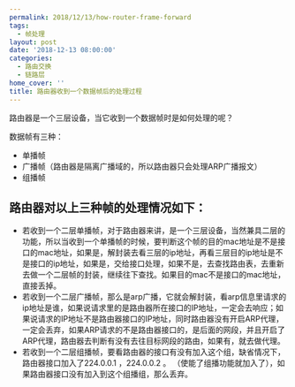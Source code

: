 ```yaml
---
permalink: 2018/12/13/how-router-frame-forward
tags:
  - 帧处理
layout: post
date: '2018-12-13 08:00:00'
categories:
  - 路由交换
  - 链路层
home_cover: ''
title: 路由器收到一个数据帧后的处理过程
---
```


路由器是一个三层设备，当它收到一个数据帧时是如何处理的呢？


数据帧有三种：

- 单播帧
- 广播帧（路由器是隔离广播域的，所以路由器只会处理ARP广播报文）
- 组播帧

## 路由器对以上三种帧的处理情况如下：

- 若收到一个二层单播帧，对于路由器来讲，是一个三层设备，当然兼具二层的功能，所以当收到一个单播帧的时候，要判断这个帧的目的mac地址是不是接口的mac地址，如果是，解封装去看三层的ip地址，再看三层目的ip地址是不是接口的ip地址，如果是，交给接口处理，如果不是，去查找路由表，去重新去做一个二层帧的封装，继续往下查找。如果目的mac不是接口的mac地址，直接丢掉。
- 若收到一个二层广播帧，那么是arp广播，它就会解封装，看arp信息里请求的ip地址是谁，如果说请求里的是路由器所在接口的IP地址，一定会去响应；如果说请求的IP地址不是路由器接口的IP地址，同时路由器没有开启ARP代理，一定会丢弃，如果ARP请求的不是路由器接口的，是后面的网段，并且开启了ARP代理，路由器去判断有没有去往目标网段的路由，如果有，就去做代理。
- 若收到一个二层组播帧，要看路由器的接口有没有加入这个组，缺省情况下，路由器接口加入了224.0.0.1 ，224.0.0.2 。
（使能了组播功能就加入了），如果路由器接口没有加入到这个组播组，那么丢弃。
